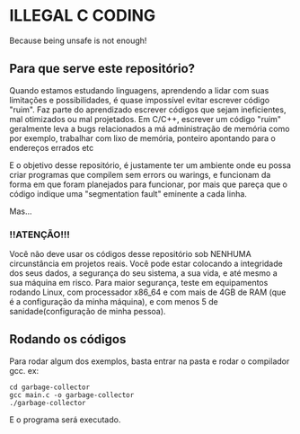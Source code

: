 # ILLEGAL C CODING
Because being unsafe is not enough!

## Para que serve este repositório?
Quando estamos estudando linguagens, aprendendo a lidar com suas limitações e possibilidades, é quase impossível evitar escrever código "ruim". Faz parte do aprendizado escrever códigos que sejam ineficientes, mal otimizados ou mal projetados. Em C/C++, escrever um código "ruim" geralmente leva a bugs relacionados a má administração de memória como por exemplo, trabalhar com lixo de memória, ponteiro apontando para o endereços errados etc

E o objetivo desse repositório, é justamente ter um ambiente onde eu possa criar programas que compilem sem errors ou warings, e funcionam da forma em que foram planejados para funcionar, por mais que pareça que o código indique uma "segmentation fault" eminente a cada linha.

Mas...
### !!ATENÇÃO!!!
Você não deve usar os códigos desse repositório sob NENHUMA circunstância em projetos reais. Você pode estar colocando a integridade dos seus dados, a segurança do seu sistema, a sua vida, e até mesmo a sua máquina em risco.
Para maior segurança, teste em equipamentos rodando Linux, com processador x86_64 e com mais de 4GB de RAM (que é a configuração da minha máquina), e com menos 5 de sanidade(configuração de minha pessoa).

## Rodando os códigos
Para rodar algum dos exemplos, basta entrar na pasta e rodar o compilador gcc. ex:

    cd garbage-collector
    gcc main.c -o garbage-collector
    ./garbage-collector

E o programa será executado.

